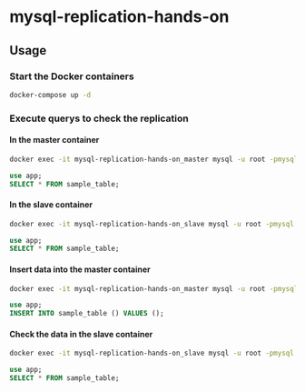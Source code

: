 # mysql-replication-hands-on

## Usage

### Start the Docker containers

```bash
docker-compose up -d
```

### Execute querys to check the replication

#### In the master container

```bash
docker exec -it mysql-replication-hands-on_master mysql -u root -pmysql
```

```sql
use app;
SELECT * FROM sample_table;
```

#### In the slave container

```bash
docker exec -it mysql-replication-hands-on_slave mysql -u root -pmysql
```

```sql
use app;
SELECT * FROM sample_table;
```

#### Insert data into the master container

```bash
docker exec -it mysql-replication-hands-on_master mysql -u root -pmysql
```

```sql
use app;
INSERT INTO sample_table () VALUES ();
```

#### Check the data in the slave container

```bash
docker exec -it mysql-replication-hands-on_slave mysql -u root -pmysql
```

```sql
use app;
SELECT * FROM sample_table;
```
